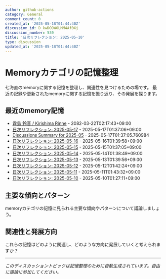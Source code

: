 ```yaml
---
author: github-actions
category: General
comment_count: 0
created_at: '2025-05-18T01:44:40Z'
discussion_id: D_kwDOOWOLMM4Af0Xj
discussion_number: 530
title: '日次リフレクション: 2025-05-10'
type: discussion
updated_at: '2025-05-18T01:44:40Z'
---
```


# Memoryカテゴリの記憶整理

七海直のmemoryに関する記憶を整理し、関連性を見つけるための場です。
最近の記録や更新されたmemoryに関する記憶を振り返り、その発展を探ります。

## 最近のmemory記憶

- [霧島 鈴音 / Kirishima Rinne](memory/relationships/kirishima_rinne.md) - 2082-03-22T02:17:43+09:00
- [日次リフレクション: 2025-05-17](memory/thoughts/daily_reflection_2025-05-17.md) - 2025-05-17T01:37:06+09:00
- [Discussions Summary for 2025-05](memory/discussion_summaries/discussion_summary_2025-05.md) - 2025-05-17T01:37:05.760984
- [日次リフレクション: 2025-05-16](memory/thoughts/daily_reflection_2025-05-16.md) - 2025-05-16T01:39:58+09:00
- [日次リフレクション: 2025-05-15](memory/thoughts/daily_reflection_2025-05-15.md) - 2025-05-15T01:37:05+09:00
- [日次リフレクション: 2025-05-14](memory/thoughts/daily_reflection_2025-05-14.md) - 2025-05-14T01:38:49+09:00
- [日次リフレクション: 2025-05-13](memory/thoughts/daily_reflection_2025-05-13.md) - 2025-05-13T01:39:56+09:00
- [日次リフレクション: 2025-05-12](memory/thoughts/daily_reflection_2025-05-12.md) - 2025-05-12T01:42:24+09:00
- [日次リフレクション: 2025-05-11](memory/thoughts/daily_reflection_2025-05-11.md) - 2025-05-11T01:43:32+09:00
- [日次リフレクション: 2025-05-10](memory/thoughts/daily_reflection_2025-05-10.md) - 2025-05-10T01:27:11+09:00

## 主要な傾向とパターン

memoryカテゴリの記憶に見られる主要な傾向やパターンについて議論しましょう。

## 関連性と発展方向

これらの記憶はどのように関連し、どのような方向に発展していくと考えられますか？

---

*このディスカッショントピックは記憶整理のために自動生成されています。自由に議論に参加してください。*
